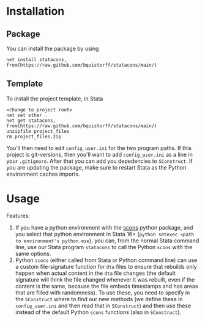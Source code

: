 # Installation
## Package
You can install the package by using
```
net install statacons, from(https://raw.github.com/bquistorff/statacons/main/)
```


## Template
To install the project template, in Stata
```
<change to project root>
net set other .
net get statacons, from(https://raw.github.com/bquistorff/statacons/main/)
unzipfile project_files
rm project_files.zip
```
You'll then need to edit `config_user.ini` for the two program paths. If this project is git-versions, then you'll want to add `config_user.ini` as a line in your `.gitignore`. After that you can add you depedencies to `SConstruct`. If you are updating the package, make sure to restart Stata as the Python environment caches imports.


# Usage
Features:
1. If you have a python environment with the [scons](https://scons.org) python package, and you select that python environment in Stata 16+ (`python setexec <path to environment's python.exe`), you can, from the normal Stata command line, use our Stata program `statacons` to call the Python `scons` with the same options.
2. Python `scons` (either called from Stata or Python command line) can use a custom file-signature function for `dta` files to ensure that rebuilds only happen when actual content in the `dta` file changes (the default signature will think the file changed whenever it was rebuilt, even if the content is the same, because the file embeds timestamps and has areas that are filled with randomness). To use these, you need to specify in the `SConstruct` where to find our new methods (we define these in `config_user.ini` and then read that in `SConstruct`) and then use these instead of the default Python `scons` functions (also in `SConstruct`).
